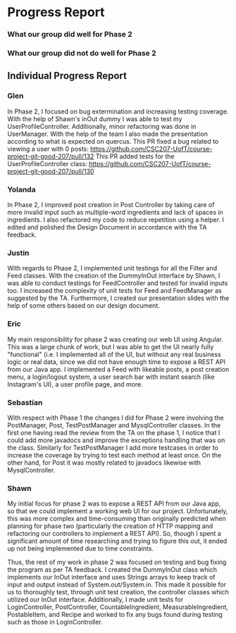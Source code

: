 # Progress Report

### What our group did well for Phase 2

### What our group did not do well for Phase 2

## Individual Progress Report

### Glen
In Phase 2, I focused on bug extermination and increasing testing coverage. With the help of Shawn's inOut dummy I was able to test my UserProfileController. Additionally, minor refactoring was done in UserManager. With the help of the team I also made the presentation according to what is expected on quercus. 
This PR fixed a bug related to viewing a user with 0 posts: https://github.com/CSC207-UofT/course-project-git-good-207/pull/132
This PR added tests for the UserProfileController class: https://github.com/CSC207-UofT/course-project-git-good-207/pull/130 

### Yolanda
In Phase 2, I improved post creation in Post Controller by taking care of more invalid input such as multiple-word ingredients and lack of spaces in ingredients.
I also refactored my code to reduce repetition using a helper. I edited and polished the Design Document in accordance with the TA feedback.

### Justin
With regards to Phase 2, I implemented unit testings for all the Filter and Feed classes. With the creation of the DummyInOut interface by Shawn, I was able to conduct testings for FeedController and tested for invalid inputs too. I increased the complexity of unit tests for Feed and FeedManager as suggested by the TA. Furthermore, I created our presentation slides with the help of some others based on our design document. 

### Eric
My main responsibility for phase 2 was creating our web UI using Angular. This was a large chunk of work, but I was able to get the UI nearly fully "functional" (i.e. I implemented all of the UI, but without any real business logic or real data, since we did not have enough time to expose a REST API from our Java app. I implemented a Feed with likeable posts, a post creation menu, a login/logout system, a user search bar with instant search (like Instagram's UI), a user profile page, and more.

### Sebastian
With respect with Phase 1 the changes I did for Phase 2 were involving the PostManager, Post, TestPostManager and MysqlController classes. In the first one having read the review from the TA on the phase 1, I notice that I could add more javadocs and improve the exceptions handling that was on the class. Similarly for TestPostManager I add more testcases in order to increase the coverage by trying to test each method at least once. On the other hand, for Post it was mostly related to javadocs likewise with MysqlController.

### Shawn
My initial focus for phase 2 was to expose a REST API from our Java app, so that we could implement a working web UI for our project.
Unfortunately, this was more complex and time-consuming than originally predicted when planning for phase two (particularly the creation of HTTP mapping and refactoring our controllers to implement a REST API).
So, though I spent a significant amount of time researching and trying to figure this out, it ended up not being implemented due to time constraints.  

Thus, the rest of my work in phase 2 was focused on testing and bug fixing the program as per TA feedback.
I created the DummyInOut class which implements our InOut interface and uses Strings arrays to keep track of input and output instead of System.out/System.in. This made it possible for us to thoroughly test, through unit test creation, the controller classes which utilized our InOut interface.
Additionally, I made unit tests for LoginController, PostController, CountableIngredient, MeasurableIngredient, PostableItem, and Recipe and worked to fix any bugs found during testing such as those in LoginController.
